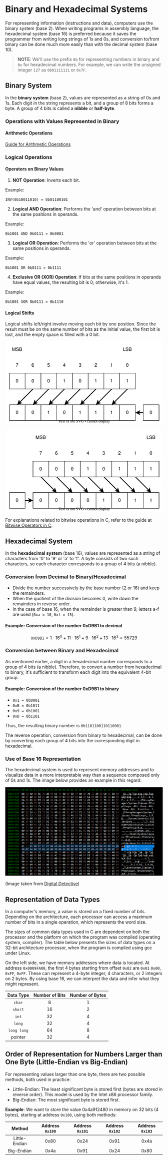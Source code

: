 # Binary and Hexadecimal Systems

For representing information (instructions and data), computers use the binary system (base 2).
When writing programs in assembly language, the hexadecimal system (base 16) is preferred because it saves the programmer from writing long strings of 1s and 0s, and conversion to/from binary can be done much more easily than with the decimal system (base 10).

>**NOTE**: We'll use the prefix `0b` for representing numbers in binary and `0x` for hexadecimal numbers.
> For example, we can write the unsigned integer `127` as `0b01111111` or `0x7F`.

## Binary System

In the **binary system** (base 2), values are represented as a string of 0s and 1s.
Each digit in the string represents a bit, and a group of 8 bits forms a byte.
A group of 4 bits is called a **nibble** or **half-byte**.

### Operations with Values Represented in Binary

#### Arithmetic Operations

[Guide for Arithmetic Operations](https://www.tutorialspoint.com/computer_logical_organization/binary_arithmetic.htm)

### Logical Operations

#### Operators on Binary Values

1. **NOT Operation**:
Inverts each bit.

Example:
```text
INV(0b10011010) = 0b01100101
```

2. **Logical AND Operation**:
Performs the 'and' operation between bits at the same positions in operands.

Example:
```text
0b1001 AND 0b0111 = 0b0001
```

3. **Logical OR Operation**:
Performs the 'or' operation between bits at the same positions in operands.

Example:
```text
0b1001 OR 0b0111 = 0b1111
```

4. **Exclusive OR (XOR) Operation**:
If bits at the same positions in operands have equal values, the resulting bit is 0;
otherwise, it's 1.

Example:
```text
0b1001 XOR 0b0111 = 0b1110
```

#### Logical Shifts

Logical shifts left/right involve moving each bit by one position.
Since the result must be on the same number of bits as the initial value, the first bit is lost, and the empty space is filled with a 0 bit.

![Left Logical Shift](../media//left-logical-shift.svg)

![Right Logical Shift](../media//right-logical-shift.svg)

For explanations related to bitwise operations in C, refer to the guide at [Bitwise Operators in C](https://www.geeksforgeeks.org/bitwise-operators-in-c-cpp/).

## Hexadecimal System

In the **hexadecimal system** (base 16), values are represented as a string of characters from '0' to '9' or 'a' to 'f'.
A byte consists of two such characters, so each character corresponds to a group of 4 bits (a nibble).

### Conversion from Decimal to Binary/Hexadecimal

- Divide the number successively by the base number (2 or 16) and keep the remainders.
- When the quotient of the division becomes 0, write down the remainders in reverse order.
- In the case of base 16, when the remainder is greater than 9, letters a-f are used (`0xa = 10`, `0xf = 15`).

#### Example: Conversion of the number 0xD9B1 to decimal

$$ \texttt{0xD9B1} = 1 \cdot 16 ^ 0 + 11 \cdot 16 ^ 1 + 9 \cdot 16 ^ 2 + 13 \cdot 16 ^ 3 = 55729 $$

### Conversion between Binary and Hexadecimal

As mentioned earlier, a digit in a hexadecimal number corresponds to a group of 4 bits (a nibble).
Therefore, to convert a number from hexadecimal to binary, it's sufficient to transform each digit into the equivalent 4-bit group.

#### Example: Conversion of the number 0xD9B1 to binary

- `0x1 = 0b0001`
- `0xB = 0b1011`
- `0x9 = 0b1001`
- `0xD = 0b1101`

Thus, the resulting binary number is `0b1101100110110001`.

The reverse operation, conversion from binary to hexadecimal, can be done by converting each group of 4 bits into the corresponding digit in hexadecimal.

### Use of Base 16 Representation

The hexadecimal system is used to represent memory addresses and to visualize data in a more interpretable way than a sequence composed only of 0s and 1s.
The image below provides an example in this regard:

![Memory Map](../media/hex-view.png)

(Image taken from [Digital Detective](https://www.digital-detective.net/))

## Representation of Data Types

In a computer's memory, a value is stored on a fixed number of bits.
Depending on the architecture, each processor can access a maximum number of bits in a single operation, which represents the word size.

The sizes of common data types used in C are dependent on both the processor and the platform on which the program was compiled (operating system, compiler).
The table below presents the sizes of data types on a 32-bit architecture processor, when the program is compiled using gcc under Linux.

On the left side, we have memory addresses where data is located. At address `0x0009FA08`, the first 4 bytes starting from offset `0x02` are `0x01` `0x00`, `0xFF`, `0xFF`.
These can represent a 4-byte integer, 4 characters, or 2 integers on 2 bytes.
By using base 16, we can interpret the data and infer what they might represent.

| Data Type   | Number of Bits | Number of Bytes |
|:-----------:|:--------------:|:---------------:|
| `char`      | 8              | 1               |
| `short`     | 16             | 2               |
| `int`       | 32             | 4               |
| `long`      | 32             | 4               |
| `long long` | 64             | 8               |
| pointer     | 32             | 4               |

## Order of Representation for Numbers Larger than One Byte (Little-Endian vs Big-Endian)

For representing values larger than one byte, there are two possible methods, both used in practice:

- Little-Endian: The least significant byte is stored first (bytes are stored in reverse order). This model is used by the Intel x86 processor family.
- Big-Endian: The most significant byte is stored first.

**Example**: We want to store the value 0x4a912480 in memory on 32 bits (4 bytes), starting at address `0x100`, using both methods:

| Method        | Address `0x100` | Address `0x101` | Address `0x102` | Address `0x103` |
|:-------------:|:---------------:|:---------------:|:---------------:|:---------------:|
| Little-Endian | 0x80            | 0x24            | 0x91            | 0x4a            |
| Big-Endian    | 0x4a            | 0x91            | 0x24            | 0x80            |
